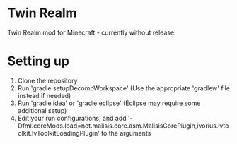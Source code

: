 Twin Realm
========

Twin Realm mod for Minecraft - currently without release.


Setting up
========

1. Clone the repository
2. Run 'gradle setupDecompWorkspace' (Use the appropriate 'gradlew' file instead if needed)
3. Run 'gradle idea' or 'gradle eclipse' (Eclipse may require some additional setup)
4. Edit your run configurations, and add '-Dfml.coreMods.load=net.malisis.core.asm.MalisisCorePlugin,ivorius.ivtoolkit.IvToolkitLoadingPlugin' to the arguments